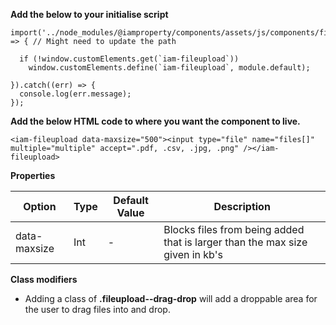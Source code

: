 **Add the below to your initialise script**

```
import('../node_modules/@iamproperty/components/assets/js/components/fileupload/fileupload.component.min').then(module => { // Might need to update the path

  if (!window.customElements.get(`iam-fileupload`))
    window.customElements.define(`iam-fileupload`, module.default);

}).catch((err) => {
  console.log(err.message);
});
```

**Add the below HTML code to where you want the component to live.**

```
<iam-fileupload data-maxsize="500"><input type="file" name="files[]" multiple="multiple" accept=".pdf, .csv, .jpg, .png" /></iam-fileupload>
```

**Properties**

| Option       | Type | Default Value | Description                                                                  |
| ------------ | ---- | ------------- | ---------------------------------------------------------------------------- |
| data-maxsize | Int  | -             | Blocks files from being added that is larger than the max size given in kb's |

**Class modifiers**

- Adding a class of **.fileupload--drag-drop** will add a droppable area for the user to drag files into and drop.
